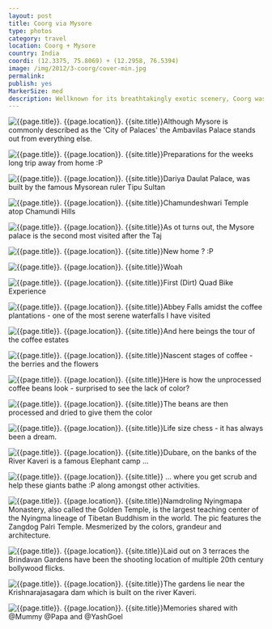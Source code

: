 ```yaml
---
layout: post
title: Coorg via Mysore
type: photos
category: travel
location: Coorg + Mysore
country: India
coordi: (12.3375, 75.8069) + (12.2958, 76.5394)
image: /img/2012/3-coorg/cover-min.jpg
permalink:
publish: yes
MarkerSize: med
description: Wellknown for its breathtakingly exotic scenery, Coorg was also famously called as the "Scotland of India" by the Britishers. It is famous for its Coffee plantations. Since Papa was based in Bangalore, we drove to Coorg via Mysore.
---
```

<!-- http://compressjpeg.com -->
<!-- http://compressimage.toolur.com/ 1024, 400-->
<p class="center"><img src="{{site.baseurl}}/img/2012/3-coorg/cover.jpg" alt="{{page.title}}. {{page.location}}. {{site.title}}" title="{{page.title}}">Although Mysore is commonly described as the 'City of Palaces' the Ambavilas Palace stands out from everything else. </p>

<p class="center"><img src="{{site.baseurl}}/img/2012/3-coorg/1.jpg" alt="{{page.title}}. {{page.location}}. {{site.title}}" title="{{page.title}}">Preparations for the weeks long trip away from home :P</p>

<p class="center"><img src="{{site.baseurl}}/img/2012/3-coorg/2.jpg" alt="{{page.title}}. {{page.location}}. {{site.title}}" title="{{page.title}}">Dariya Daulat Palace, was built by the famous Mysorean ruler Tipu Sultan<p>

<p class="center"><img src="{{site.baseurl}}/img/2012/3-coorg/3.jpg" alt="{{page.title}}. {{page.location}}. {{site.title}}" title="{{page.title}}">Chamundeshwari Temple atop Chamundi Hills
</p>

<p class="center"><img src="{{site.baseurl}}/img/2012/3-coorg/4.jpg" alt="{{page.title}}. {{page.location}}. {{site.title}}" title="{{page.title}}">As ot turns out, the Mysore palace is the second most visited after the Taj</p>

<p class="center"><img src="{{site.baseurl}}/img/2012/3-coorg/5.jpg" alt="{{page.title}}. {{page.location}}. {{site.title}}" title="{{page.title}}">New home ? :P</p>

<p class="center"><img src="{{site.baseurl}}/img/2012/3-coorg/6.jpg" alt="{{page.title}}. {{page.location}}. {{site.title}}" title="{{page.title}}">Woah</p>

<p class="center"><img src="{{site.baseurl}}/img/2012/3-coorg/7.jpg" alt="{{page.title}}. {{page.location}}. {{site.title}}" title="{{page.title}}">First (Dirt) Quad Bike Experience</p>

<p class="center"><img src="{{site.baseurl}}/img/2012/3-coorg/8.jpg" alt="{{page.title}}. {{page.location}}. {{site.title}}" title="{{page.title}}">Abbey Falls amidst the coffee plantations - one of the most serene waterfalls I have visited</p>

<p class="center"><img src="{{site.baseurl}}/img/2012/3-coorg/9.jpg" alt="{{page.title}}. {{page.location}}. {{site.title}}" title="{{page.title}}">And here beings the tour of the coffee estates</p>

<p class="center"><img src="{{site.baseurl}}/img/2012/3-coorg/10.jpg" alt="{{page.title}}. {{page.location}}. {{site.title}}" title="{{page.title}}">Nascent stages of coffee - the berries and the flowers</p>

<p class="center"><img src="{{site.baseurl}}/img/2012/3-coorg/11.jpg" alt="{{page.title}}. {{page.location}}. {{site.title}}" title="{{page.title}}">Here is how the unprocessed coffee beans look - surprised to see the lack of color?</p>

<p class="center"><img src="{{site.baseurl}}/img/2012/3-coorg/12.jpg" alt="{{page.title}}. {{page.location}}. {{site.title}}" title="{{page.title}}">The beans are then processed and dried to give them the color</p>

<p class="center"><img src="{{site.baseurl}}/img/2012/3-coorg/13.jpg" alt="{{page.title}}. {{page.location}}. {{site.title}}" title="{{page.title}}">Life size chess - it has always been a dream.</p>

<p class="center"><img src="{{site.baseurl}}/img/2012/3-coorg/14.jpg" alt="{{page.title}}. {{page.location}}. {{site.title}}" title="{{page.title}}">Dubare, on the banks of the River Kaveri is a famous Elephant camp ... </p>

<p class="center"><img src="{{site.baseurl}}/img/2012/3-coorg/15.jpg" alt="{{page.title}}. {{page.location}}. {{site.title}}" title="{{page.title}}"> ... where you get scrub and help these giants bathe :P along amongst other activities.</p>

<p class="center"><img src="{{site.baseurl}}/img/2012/3-coorg/16.jpg" alt="{{page.title}}. {{page.location}}. {{site.title}}" title="{{page.title}}">Namdroling Nyingmapa Monastery, also called the Golden Temple, is the largest teaching center of the Nyingma lineage of Tibetan Buddhism in the world. The pic features the Zangdog Palri Temple. Mesmerized by the colors, grandeur and architecture.</p>

<p class="center"><img src="{{site.baseurl}}/img/2012/3-coorg/17.jpg" alt="{{page.title}}. {{page.location}}. {{site.title}}" title="{{page.title}}">Laid out on 3 terraces the Brindavan Gardens have been the shooting location of multiple 20th century bollywood flicks.</p>

<p class="center"><img src="{{site.baseurl}}/img/2012/3-coorg/18.jpg" alt="{{page.title}}. {{page.location}}. {{site.title}}" title="{{page.title}}">The gardens lie near  the Krishnarajasagara dam which is built on the river Kaveri.</p>

<p class="center"><img src="{{site.baseurl}}/img/2012/3-coorg/19.jpg" alt="{{page.title}}. {{page.location}}. {{site.title}}" title="{{page.title}}">Memories shared with @Mummy @Papa and @YashGoel</p>
